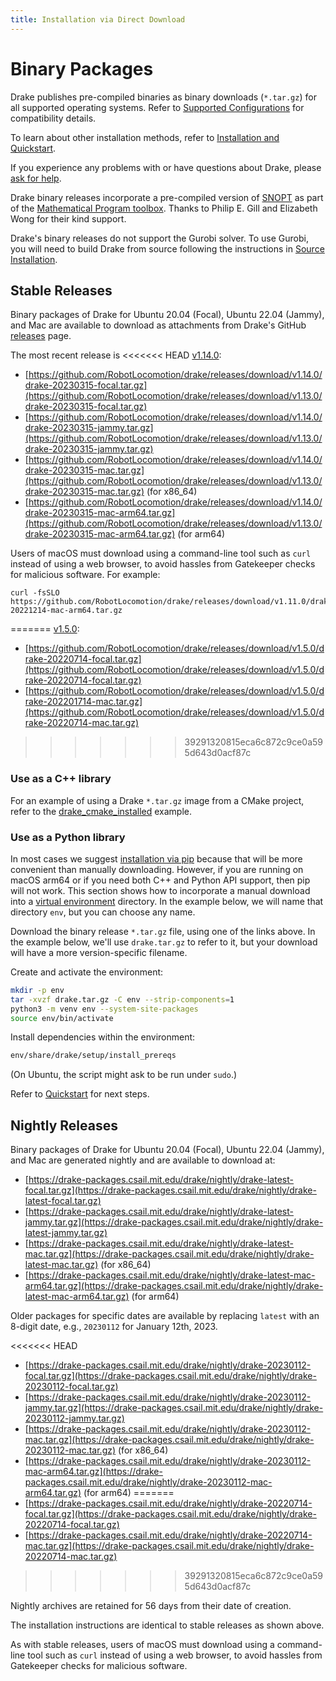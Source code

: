 ```yaml
---
title: Installation via Direct Download
---
```


# Binary Packages

Drake publishes pre-compiled binaries as binary downloads (``*.tar.gz``)
for all supported operating systems.  Refer to
[Supported Configurations](/installation.html#supported-configurations)
for compatibility details.

To learn about other installation methods, refer to
[Installation and Quickstart](/installation.html).

If you experience any problems with or have questions about Drake, please
[ask for help](/getting_help.html).

Drake binary releases incorporate a pre-compiled version of
[SNOPT](https://ccom.ucsd.edu/~optimizers/solvers/snopt/) as part of the
[Mathematical Program toolbox](https://drake.mit.edu/doxygen_cxx/group__solvers.html).
Thanks to Philip E. Gill and Elizabeth Wong for their kind support.

Drake's binary releases do not support the Gurobi solver. To use
Gurobi, you will need to build Drake from source following the instructions in
[Source Installation](/from_source.html).

## Stable Releases

Binary packages of Drake for Ubuntu 20.04 (Focal), Ubuntu 22.04 (Jammy), and
Mac are available to download as attachments from Drake's GitHub
[releases](https://github.com/RobotLocomotion/drake/releases) page.

The most recent release is
<<<<<<< HEAD
[v1.14.0](https://github.com/RobotLocomotion/drake/releases/tag/v1.14.0):

* [https://github.com/RobotLocomotion/drake/releases/download/v1.14.0/drake-20230315-focal.tar.gz](https://github.com/RobotLocomotion/drake/releases/download/v1.13.0/drake-20230315-focal.tar.gz)
* [https://github.com/RobotLocomotion/drake/releases/download/v1.14.0/drake-20230315-jammy.tar.gz](https://github.com/RobotLocomotion/drake/releases/download/v1.13.0/drake-20230315-jammy.tar.gz)
* [https://github.com/RobotLocomotion/drake/releases/download/v1.14.0/drake-20230315-mac.tar.gz](https://github.com/RobotLocomotion/drake/releases/download/v1.13.0/drake-20230315-mac.tar.gz) (for x86_64)
* [https://github.com/RobotLocomotion/drake/releases/download/v1.14.0/drake-20230315-mac-arm64.tar.gz](https://github.com/RobotLocomotion/drake/releases/download/v1.13.0/drake-20230315-mac-arm64.tar.gz) (for arm64)

Users of macOS must download using a command-line tool such as ``curl`` instead
of using a web browser, to avoid hassles from Gatekeeper checks for malicious
software. For example:

```
curl -fsSLO https://github.com/RobotLocomotion/drake/releases/download/v1.11.0/drake-20221214-mac-arm64.tar.gz
```
=======
[v1.5.0](https://github.com/RobotLocomotion/drake/releases/tag/v1.5.0):

* [https://github.com/RobotLocomotion/drake/releases/download/v1.5.0/drake-20220714-focal.tar.gz](https://github.com/RobotLocomotion/drake/releases/download/v1.5.0/drake-20220714-focal.tar.gz)
* [https://github.com/RobotLocomotion/drake/releases/download/v1.5.0/drake-202201714-mac.tar.gz](https://github.com/RobotLocomotion/drake/releases/download/v1.5.0/drake-20220714-mac.tar.gz)
>>>>>>> 39291320815eca6c872c9ce0a595d643d0acf87c

### Use as a C++ library

For an example of using a Drake ``*.tar.gz`` image from a CMake project, refer
to the
[drake_cmake_installed](https://github.com/RobotLocomotion/drake-external-examples/tree/main/drake_cmake_installed)
example.

### Use as a Python library

In most cases we suggest [installation via pip](/pip.html) because that
will be more convenient than manually downloading.  However, if you are running
on macOS arm64 or if you need both
C++ and Python API support, then pip will not work.  This section shows
how to incorporate a manual download into a
[virtual environment](https://packaging.python.org/guides/installing-using-pip-and-virtual-environments/#creating-a-virtual-environment)
directory.  In the example below, we will name that directory ``env``, but you
can choose any name.

Download the binary release ``*.tar.gz`` file, using one of the links above.
In the example below, we'll use ``drake.tar.gz`` to refer to it, but your
download will have a more version-specific filename.

Create and activate the environment:

```bash
mkdir -p env
tar -xvzf drake.tar.gz -C env --strip-components=1
python3 -m venv env --system-site-packages
source env/bin/activate
```

Install dependencies within the environment:

```bash
env/share/drake/setup/install_prereqs
````

(On Ubuntu, the script might ask to be run under ``sudo``.)

Refer to [Quickstart](/installation.html#quickstart) for next steps.

## Nightly Releases

Binary packages of Drake for Ubuntu 20.04 (Focal), Ubuntu 22.04 (Jammy), and
Mac are generated nightly and are available to download at:

* [https://drake-packages.csail.mit.edu/drake/nightly/drake-latest-focal.tar.gz](https://drake-packages.csail.mit.edu/drake/nightly/drake-latest-focal.tar.gz)
* [https://drake-packages.csail.mit.edu/drake/nightly/drake-latest-jammy.tar.gz](https://drake-packages.csail.mit.edu/drake/nightly/drake-latest-jammy.tar.gz)
* [https://drake-packages.csail.mit.edu/drake/nightly/drake-latest-mac.tar.gz](https://drake-packages.csail.mit.edu/drake/nightly/drake-latest-mac.tar.gz) (for x86_64)
* [https://drake-packages.csail.mit.edu/drake/nightly/drake-latest-mac-arm64.tar.gz](https://drake-packages.csail.mit.edu/drake/nightly/drake-latest-mac-arm64.tar.gz) (for arm64)

Older packages for specific dates are available by replacing ``latest`` with an
8-digit date, e.g., ``20230112`` for January 12th, 2023.

<<<<<<< HEAD
* [https://drake-packages.csail.mit.edu/drake/nightly/drake-20230112-focal.tar.gz](https://drake-packages.csail.mit.edu/drake/nightly/drake-20230112-focal.tar.gz)
* [https://drake-packages.csail.mit.edu/drake/nightly/drake-20230112-jammy.tar.gz](https://drake-packages.csail.mit.edu/drake/nightly/drake-20230112-jammy.tar.gz)
* [https://drake-packages.csail.mit.edu/drake/nightly/drake-20230112-mac.tar.gz](https://drake-packages.csail.mit.edu/drake/nightly/drake-20230112-mac.tar.gz) (for x86_64)
* [https://drake-packages.csail.mit.edu/drake/nightly/drake-20230112-mac-arm64.tar.gz](https://drake-packages.csail.mit.edu/drake/nightly/drake-20230112-mac-arm64.tar.gz) (for arm64)
=======
* [https://drake-packages.csail.mit.edu/drake/nightly/drake-20220714-focal.tar.gz](https://drake-packages.csail.mit.edu/drake/nightly/drake-20220714-focal.tar.gz)
* [https://drake-packages.csail.mit.edu/drake/nightly/drake-20220714-mac.tar.gz](https://drake-packages.csail.mit.edu/drake/nightly/drake-20220714-mac.tar.gz)
>>>>>>> 39291320815eca6c872c9ce0a595d643d0acf87c

Nightly archives are retained for 56 days from their date of creation.

The installation instructions are identical to stable releases as shown above.

As with stable releases, users of macOS must download using a command-line tool
such as ``curl`` instead of using a web browser, to avoid hassles from
Gatekeeper checks for malicious software.
